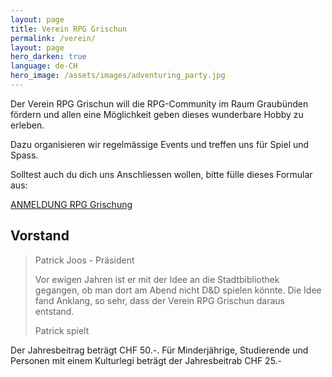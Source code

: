 ```yaml
---
layout: page
title: Verein RPG Grischun
permalink: /verein/
layout: page
hero_darken: true
language: de-CH
hero_image: /assets/images/adventuring_party.jpg
---
```


Der Verein RPG Grischun will die RPG-Community im Raum Graubünden fördern und allen eine Möglichkeit geben dieses wunderbare Hobby zu erleben.

Dazu organisieren wir regelmässige Events und treffen uns für Spiel und Spass.

Solltest auch du dich uns Anschliessen wollen, bitte fülle dieses Formular aus:

[ANMELDUNG RPG Grischung](https://forms.gle/FyJWs5qW3guy5NYs8)

## Vorstand

> Patrick Joos - Präsident
>
> Vor ewigen Jahren ist er mit der Idee an die Stadtbibliothek gegangen, ob man dort am Abend nicht D&D spielen könnte. Die Idee fand Anklang, so sehr, dass der Verein RPG Grischun daraus entstand.
>
> Patrick spielt 

Der Jahresbeitrag beträgt CHF 50.-. Für Minderjährige, Studierende und Personen mit einem Kulturlegi beträgt der Jahresbeitrab CHF 25.-
